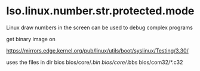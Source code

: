 # Iso.linux.number.str.protected.mode
Linux draw numbers in the screen
can be used to debug complex programs


get binary image on 


https://mirrors.edge.kernel.org/pub/linux/utils/boot/syslinux/Testing/3.30/

uses the files in dir bios
bios/core/*.bin
bios/core/*.bbs
bios/com32/*.c32
